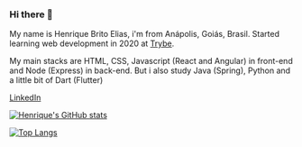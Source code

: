 ### Hi there 👋

My name is Henrique Brito Elias, i'm from Anápolis, Goiás, Brasil. Started learning web development in 2020 at [Trybe](https://www.betrybe.com/).

My main stacks are HTML, CSS, Javascript (React and Angular) in front-end and Node (Express) in back-end. But i also study Java (Spring), Python and a little bit of Dart (Flutter)

[LinkedIn](https://www.linkedin.com/in/henrique-brito-elias/)

[![Henrique's GitHub stats](https://github-readme-stats.vercel.app/api?username=henriquebelias&theme=github_dark)](https://github.com/anuraghazra/github-readme-stats)

[![Top Langs](https://github-readme-stats.vercel.app/api/top-langs/?username=henriquebelias&layout=compact&theme=github_dark)](https://github.com/anuraghazra/github-readme-stats)



<!--
**henriquebelias/henriquebelias** is a ✨ _special_ ✨ repository because its `README.md` (this file) appears on your GitHub profile.

Here are some ideas to get you started:

- 🔭 I’m currently working on ...
- 🌱 I’m currently learning ...
- 👯 I’m looking to collaborate on ...
- 🤔 I’m looking for help with ...
- 💬 Ask me about ...
- 📫 How to reach me: ...
- 😄 Pronouns: ...
- ⚡ Fun fact: ...
-->
